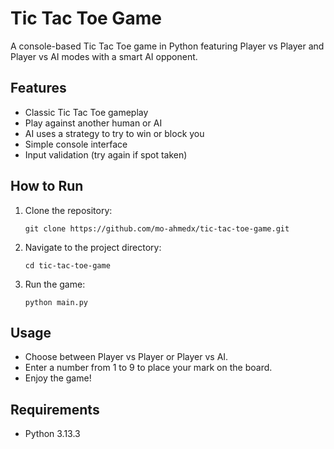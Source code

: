 # Tic Tac Toe Game

A console-based Tic Tac Toe game in Python featuring Player vs Player and Player vs AI modes with a smart AI opponent.

## Features

* Classic Tic Tac Toe gameplay
* Play against another human or AI
* AI uses a strategy to try to win or block you
* Simple console interface
* Input validation (try again if spot taken)

## How to Run

1. Clone the repository:

   ```
   git clone https://github.com/mo-ahmedx/tic-tac-toe-game.git
   ```
2. Navigate to the project directory:

   ```
   cd tic-tac-toe-game
   ```
3. Run the game:

   ```
   python main.py
   ```

## Usage

* Choose between Player vs Player or Player vs AI.
* Enter a number from 1 to 9 to place your mark on the board.
* Enjoy the game!

## Requirements

* Python 3.13.3
